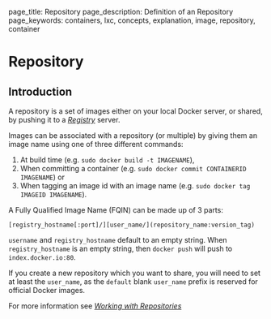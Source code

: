page_title: Repository
page_description: Definition of an Repository
page_keywords: containers, lxc, concepts, explanation, image, repository, container

# Repository

## Introduction

A repository is a set of images either on your local Docker server, or
shared, by pushing it to a [*Registry*](../registry/#registry-def)
server.

Images can be associated with a repository (or multiple) by giving them
an image name using one of three different commands:

1. At build time (e.g. `sudo docker build -t IMAGENAME`),
2. When committing a container (e.g.
   `sudo docker commit CONTAINERID IMAGENAME`) or
3. When tagging an image id with an image name (e.g.
   `sudo docker tag IMAGEID IMAGENAME`).

A Fully Qualified Image Name (FQIN) can be made up of 3 parts:

`[registry_hostname[:port]/][user_name/](repository_name:version_tag)`

`username` and `registry_hostname` default to an empty string. When
`registry_hostname` is an empty string, then `docker push` will push to
`index.docker.io:80`.

If you create a new repository which you want to share, you will need to
set at least the `user_name`, as the `default` blank `user_name` prefix is
reserved for official Docker images.

For more information see [*Working with Repositories*](
../use/workingwithrepository/#working-with-the-repository)
